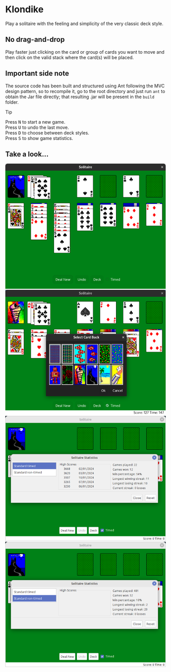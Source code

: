 # Klondike

Play a solitaire with the feeling and simplicity of the very classic deck style.

No drag-and-drop
----------------

Play faster just clicking on the card or group of cards you want to move and then click on the
valid stack where the card(s) will be placed.

Important side note
-------------------

The source code has been built and structured using Ant following the MVC design pattern, so
to recompile it, go to the root directory and just run `ant` to obtain the Jar file directly;
that resulting .jar will be present in the `build` folder.

> [!TIP]
> Press <kbd>N</kbd> to start a new game.<br>
> Press <kbd>U</kbd> to undo the last move.<br>
> Press <kbd>D</kbd> to choose between deck styles.<br>
> Press <kbd>S</kbd> to show game statistics.

Take a look...
--------------
![Snapshot1](https://github.com/rootpasss/klondike/blob/dev/preview/img1.png)
![Snapshot2](https://github.com/rootpasss/klondike/blob/dev/preview/img2.png)
![Snapshot3](https://github.com/rootpasss/klondike/blob/dev/preview/img3.png)
![Snapshot4](https://github.com/rootpasss/klondike/blob/dev/preview/img4.png)
